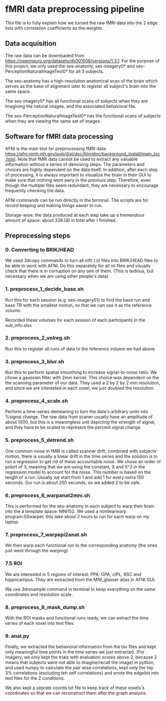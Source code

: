 # fMRI data preprocessing pipeline
This file is to fully explain how we turned the raw fMRI data into the 2 edge lists with correlation coefficients as the weights.

## Data acquisition
The raw data can be downloaded from https://openneuro.org/datasets/ds001506/versions/1.3.1. For the purpose of this project, we only used the ses-anatomy, ses-imagery0* and ses-PerceptionNaturalImageTest0* for all 3 subjects. 

The ses-anatomy has a high-resolution anatomical scan of the brain which serves as the base of alignment later to register all subject's brain into the same space.

The ses-imagery0* has all functional scans of subjects when they are imagining the natural images, and the associated behavioral file.

The ses-PerceptionNaturalImageTest0* has the functional scans of subjects when they are viewing the same set of images.

## Software for fMRI data processing
AFNI is the main tool for preprocessing fMRI data: https://afni.nimh.nih.gov/pub/dist/doc/htmldoc/background_install/main_toc.html. Note that fMRI data cannot be used to extract any valuable information without a series of denoising steps. The parameters and choices are highly dependent on the data itself. In addition, after each step of processing, it is always important to visualize the brain in their GUI to make sure that nothing went awry in the previous step. Therefore, even though the multiple files seem redundant, they are necessary to encourage frequently checking the data.

AFNI commands can be run directly in the terminal. The scripts are for record keeping and making things easier to run.

Storage-wise: the data produced at each step take up a tremendous amount of space: about 338.GB in total after I finished.


## Preprocessing steps

### 0. Converting to BRIK/HEAD
We used 3dcopy commands to turn all nifti (.ii) files into BRIK/HEAD files to be able to work with AFNI. Do this separately for all nii files and visually check that there is in corruption on any one of them. (This is tedious, but necessary when we are using other people's data)

### 1. preprocess_1_decide_base.sh
Run this for each session (e.g. ses-imagery01) to find the base run and base TR with the smallest motion, so that we can use it as the reference volume.

Recorded these volumes for each session of each participants in the sub_info.xlsx


### 2. preprocess_2_volreg.sh
Run this to register all runs of data to the reference volume we had above.

### 3. preprocess_3_blur.sh
Run this to perform spatial smoothing to increase signal-to-noise ratio. We chose a gaussian filter with 2mm kernel. This choice was dependent on the the scanning parameter of our data. They used a 2 by 2 by 2 mm resolution, and since we are interested in each voxel, we just doubled the resolution.

### 4. preprocess_4_scale.sh
Perform a time-series demeaning to turn the data's arbitrary units into %signal change. The raw data from scaner usually have an amplitude of about 1000, but this is a meaningless unit depicting the strength of signal, and they have to be scaled to represent the percent signal change.

### 5. preprocess_5_detrend.sh
One common noise in fMRI is called scanner drift, combined with subjects' motion, there is usually a linear drift in the time series and the solution is to run a regression to get rid of these accountable noise. We chose an order of polort of 3, meaning that we are using the constant, X and X^2 in the regression model to account for the noise. This number is based on the length of a run. Usually we start from 1 and add 1 for every extra 150 seconds. Our run is about 250 seconds, so we added 2 to be safe.

### 6. preprocess_6_warpanat2mni.sh
This is performed for the ses-anatomy in each subject to warp their brain into the a template space: MNI152. We used a nonliearwarp program:SSwarper, this take about 2 hours to run for each warp on my laptop.

### 7. preprocess_7_warpepi2anat.sh
We then warp each functional run to the corresponding anatomy (the ones just went through the warping).

### 7.5 ROI
We are interested in 5 regions of interest: PPA, OPA, cIPL, RSC and hippocampus. They are extracted from the MNI_glasser atlas in AFNI GUI. 

We use 3dresample command in terminal to keep everything on the same coordinates and resolution scale.

### 8. preprocess_8_mask_dump.sh
With the ROI masks and functional runs ready, we can extract the time series of each voxel into text files.

### 9. anal.py
Finally, we extracted the behavioral information from the tsv files and kept only meaningful time points in the time series we just extracted. (For imagery, we only kept the trials with evaluation scores above 2, because 2 means that subjects were not able to imagine/recall the image) in python, and used numpy to calculate the pair wise correlations, kept only the top 3% correlations (excluding teh self correlations) and wrote the edgelist into text files for the 2 conditions.

We also kept a seprate coords.txt file to keep track of these voxels's coordinates so that we can reconstruct them after the graph analysis.




